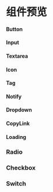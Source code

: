 # 组件预览

#### Button

<ButtonPart />

#### Input

<InputPart />

#### Textarea

<TextareaPart />

#### Icon

<IconPart />

#### Tag

<TagPart />

#### Notify

<NotifyPart />

#### Dropdown

<DropDownPart />

#### CopyLink

<CopyLinkPart />

#### Loading

<LoadingPart />

### Radio

<RadioPart />

### Checkbox

<CheckboxPart />

### Switch

<SwitchPart />
